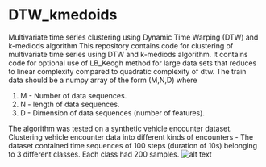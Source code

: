 # DTW_kmedoids
Multivariate time series clustering using Dynamic Time Warping (DTW) and k-mediods algorithm
This repository contains code for clustering of multivariate time series using DTW and k-mediods algorithm. It contains code for optional use of LB_Keogh method for large data sets that reduces to linear complexity compared to quadratic complexity of dtw.
The train data should be a numpy array of the form (M,N,D) where
1. M - Number of data sequences.
2. N - length of data sequences.
3. D - Dimension of data sequences (number of features).

The algorithm was tested on a synthetic vehicle encounter dataset. Clustering vehicle encounter data into different kinds of encounters - 
The dataset contained time sequences of 100 steps (duration of 10s) belonging to 3 different classes. Each class had 200 samples.
![alt text](https://github.com/aditya1709/DTW_kmedoids/blob/master/Confusion_matrix_c.png)
